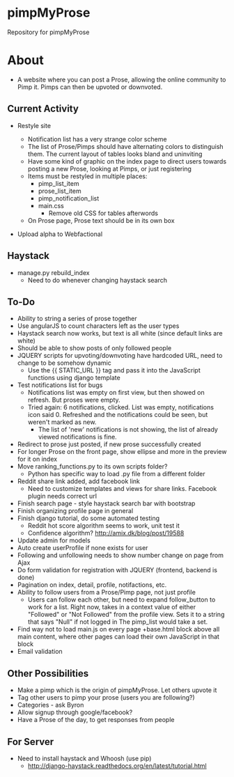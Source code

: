 # pimpMyProse
Repository for pimpMyProse

# About
+ A website where you can post a Prose, allowing the online community to Pimp it. Pimps can then be upvoted or downvoted.

## Current Activity
+ Restyle site
	+ Notification list has a very strange color scheme
	+ The list of Prose/Pimps should have alternating colors to distinguish them. The current layout of tables looks bland and uninviting
	+ Have some kind of graphic on the index page to direct users towards posting a new Prose, looking at Pimps, or just registering
	+ Items must be restyled in multiple places:
		+ pimp_list_item
		+ prose_list_item
		+ pimp_notification_list
		+ main.css
			+ Remove old CSS for tables afterwords
	+ On Prose page, Prose text should be in its own box
	
+ Upload alpha to Webfactional

## Haystack
+ manage.py rebuild_index
	+ Need to do whenever changing haystack search

## To-Do
+ Ability to string a series of prose together
+ Use angularJS to count characters left as the user types
+ Haystack search now works, but text is all white (since default links are white)
+ Should be able to show posts of only followed people
+ JQUERY scripts for upvoting/downvoting have hardcoded URL, need to change to be somehow dynamic
	+ Use the {{ STATIC_URL }} tag and pass it into the JavaScript functions using django template
+ Test notifications list for bugs
	+ Notifications list was empty on first view, but then showed on refresh. But proses were empty.
	+ Tried again: 6 notifications, clicked. List was empty, notifications icon said 0. Refreshed and the notifications could be seen, but weren't marked as new.
		+ The list of 'new' notifications is not showing, the list of already viewed notifications is fine.
+ Redirect to prose just posted, if new prose successfully created
+ For longer Prose on the front page, show ellipse and more in the preview for it on index
+ Move ranking_functions.py to its own scripts folder?
	+ Python has specific way to load .py file from a different folder
+ Reddit share link added, add facebook link
	+ Need to customize templates and views for share links. Facebook plugin needs correct url
+ Finish search page - style haystack search bar with bootstrap
+ Finish organizing profile page in general
+ Finish django tutorial, do some automated testing
	+ Reddit hot score algorithm seems to work, unit test it
	+ Confidence algorithm? http://amix.dk/blog/post/19588
+ Update admin for models
+ Auto create userProfile if none exists for user
+ Following and unfollowing needs to show number change on page from Ajax
+ Do form validation for registration with JQUERY (frontend, backend is done)
+ Pagination on index, detail, profile, notifactions, etc.
+ Ability to follow users from a Prose/Pimp page, not just profile
	+ Users can follow each other, but need to expand follow_button to work for a list. Right now, takes in a context value of either "Followed" or "Not Followed" from the profile view. Sets it to a string that says "Null" if not logged in The pimp_list would take a set.
+ Find way not to load main.js on every page 
	+base.html block above all main content, where other pages can load their own JavaScript in that block
+ Email validation

## Other Possibilities
+ Make a pimp which is the origin of pimpMyProse. Let others upvote it
+ Tag other users to pimp your prose (users you are following?)
+ Categories - ask Byron
+ Allow signup through google/facebook?
+ Have a Prose of the day, to get responses from people

## For Server
+ Need to install haystack and Whoosh (use pip)
	+ http://django-haystack.readthedocs.org/en/latest/tutorial.html